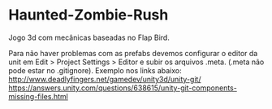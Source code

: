 # Haunted-Zombie-Rush
Jogo 3d com mecânicas baseadas no Flap Bird.

Para não haver problemas com as prefabs devemos configurar o editor da unit em Edit > Project Settings > Editor e 
subir os arquivos .meta. (.meta não pode estar no .gitignore).
Exemplo nos links abaixo:
http://www.deadlyfingers.net/gamedev/unity3d/unity-git/
https://answers.unity.com/questions/638615/unity-git-components-missing-files.html

